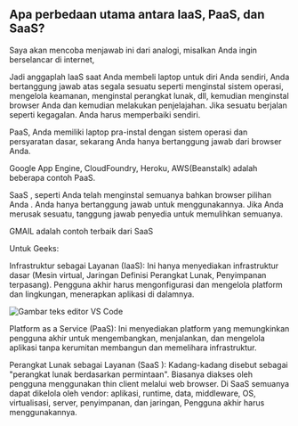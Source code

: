 ## Apa perbedaan utama antara IaaS, PaaS, dan SaaS?

Saya akan mencoba menjawab ini dari analogi, misalkan Anda ingin berselancar di internet,

Jadi anggaplah IaaS saat Anda membeli laptop untuk diri Anda sendiri, Anda bertanggung jawab atas segala sesuatu seperti menginstal sistem operasi, mengelola keamanan, menginstal perangkat lunak, dll, kemudian menginstal browser Anda dan kemudian melakukan penjelajahan. Jika sesuatu berjalan seperti kegagalan. Anda harus memperbaiki sendiri.

PaaS, Anda memiliki laptop pra-instal dengan sistem operasi dan persyaratan dasar, sekarang Anda hanya bertanggung jawab dari browser Anda.

Google App Engine, CloudFoundry, Heroku, AWS(Beanstalk) adalah beberapa contoh PaaS.

SaaS , seperti Anda telah menginstal semuanya bahkan browser pilihan Anda . Anda hanya bertanggung jawab untuk menggunakannya. Jika Anda merusak sesuatu, tanggung jawab penyedia untuk memulihkan semuanya.

GMAIL adalah contoh terbaik dari SaaS

Untuk Geeks:

Infrastruktur sebagai Layanan (IaaS): Ini hanya menyediakan infrastruktur dasar (Mesin virtual, Jaringan Definisi Perangkat Lunak, Penyimpanan terpasang). Pengguna akhir harus mengonfigurasi dan mengelola platform dan lingkungan, menerapkan aplikasi di dalamnya.

![Gambar teks editor VS Code](https://qph.cf2.quoracdn.net/main-qimg-d1772f25d7e8f52bbe60af735da1de59-pjlq)

Platform as a Service (PaaS): Ini menyediakan platform yang memungkinkan pengguna akhir untuk mengembangkan, menjalankan, dan mengelola aplikasi tanpa kerumitan membangun dan memelihara infrastruktur.

Perangkat Lunak sebagai Layanan (SaaS ): Kadang-kadang disebut sebagai "perangkat lunak berdasarkan permintaan". Biasanya diakses oleh pengguna menggunakan thin client melalui web browser. Di SaaS semuanya dapat dikelola oleh vendor: aplikasi, runtime, data, middleware, OS, virtualisasi, server, penyimpanan, dan jaringan, Pengguna akhir harus menggunakannya.


